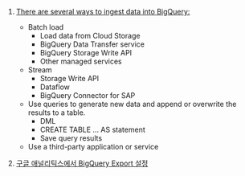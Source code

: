 1. [There are several ways to ingest data into BigQuery:](https://cloud.google.com/bigquery/docs/loading-data)

   - Batch load 
     - Load data from Cloud Storage
     - BigQuery Data Transfer service
     - BigQuery Storage Write API
     - Other managed services
   - Stream 
     - Storage Write API
     - Dataflow
     - BigQuery Connector for SAP
   - Use queries to generate new data and append or overwrite the results to a table.
     - DML
     - CREATE TABLE ... AS statement
     - Save query results
   - Use a third-party application or service


2. [구글 애널리틱스에서 BigQuery Export 설정](https://support.google.com/analytics/answer/3416092?hl=ko#zippy=%2C%EC%9D%B4-%EB%8F%84%EC%9B%80%EB%A7%90%EC%97%90-%EB%82%98%EC%99%80-%EC%9E%88%EB%8A%94-%EB%82%B4%EC%9A%A9%EC%9D%80-%EB%8B%A4%EC%9D%8C%EA%B3%BC-%EA%B0%99%EC%8A%B5%EB%8B%88%EB%8B%A4)